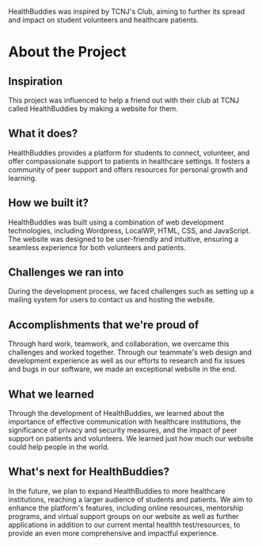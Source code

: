 HealthBuddies was inspired by TCNJ's Club, aiming to further its spread and impact on student volunteers and healthcare patients.

# About the Project

## Inspiration
This project was influenced to help a friend out with their club at TCNJ called HealthBuddies by making a website for them.
## What it does?
HealthBuddies provides a platform for students to connect, volunteer, and offer compassionate support to patients in healthcare settings. It fosters a community of peer support and offers resources for personal growth and learning.


## How we built it?
HealthBuddies was built using a combination of web development technologies, including Wordpress, LocalWP, HTML, CSS, and JavaScript. The website was designed to be user-friendly and intuitive, ensuring a seamless experience for both volunteers and patients.


## Challenges we ran into 
During the development process, we faced challenges such as setting up a mailing system for users to contact us and hosting the website.


## Accomplishments that we're proud of
Through hard work, teamwork, and collaboration, we overcame this challenges and worked together. Through our teammate's web design and development experience as well as our efforts to research and fix issues and bugs in our software, we made an exceptional website in the end.



## What we learned 
Through the development of HealthBuddies, we learned about the importance of effective communication with healthcare institutions, the significance of privacy and security measures, and the impact of peer support on patients and volunteers. We learned just how much our website could help people in the world.


## What's next for HealthBuddies? 
In the future, we plan to expand HealthBuddies to more healthcare institutions, reaching a larger audience of students and patients. We aim to enhance the platform's features, including online resources, mentorship programs, and virtual support groups on our website as well as further applications in addition to our current mental healthh test/resources, to provide an even more comprehensive and impactful experience.



